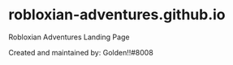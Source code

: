 # robloxian-adventures.github.io
Robloxian Adventures Landing Page

Created and maintained by: Golden!!#8008
